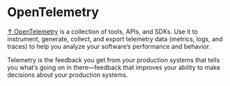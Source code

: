 # OpenTelemetry

[↑ OpenTelemetry](https://opentelemetry.io) is a collection of tools, APIs, and SDKs. Use it to instrument, generate, collect, and export telemetry data (metrics, logs, and traces) to help you analyze your software’s performance and behavior.

Telemetry is the feedback you get from your production systems that tells you what’s going on in there—feedback that improves your ability to make decisions about your production systems.